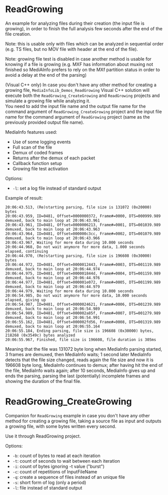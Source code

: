 # ReadGrowing

An example for analyzing files during their creation (the input file is growing), in order to finish the full analysis few seconds after the end of the file creation.

Note: this is usable only with files which can be analyzed in sequential order (e.g. TS files, but no MOV file with header at the end of the file).

Note: growing file test is disabled in case another method is usable for knowing if a file is growing (e.g. MXF has information about muxing not finished so MediAInfo prefers to rely on the MXf partition status in order to avoid a delay at the end of the parsing)

(Visual C++ only) In case you don't have any other method for creating a growing file, `MediaInfoLib_Demos_ReadGrowing` Visual C++ solution will execute both the `ReadGrowing_CreateGrowing` and `ReadGrowing` projects and simulate a growing file while analyzing it.  
You need to add the input file name and the output file name for the command argument of `ReadGrowing_CreateGrowing` project and the input file name for the command argument of `ReadGrowing` project (same as the previously provided output file name).  

MediaInfo features used:

- Use of some logging events
- Full scan of the file
- Demux of coded frames
- Returns after the demux of each packet
- Callback function setup
- Growing file test activation

Options:

- `-l`: set a log file instead of standard output 

Example of result:
```
20:06:43.513, (Re)starting parsing, file size is 131072 (0x20000) bytes
20:06:43.959, ID=0481, Offset=0000000372, Frame#=0000, DTS=000999.989 demuxed, back to main loop at 20:06:43.961
20:06:43.961, ID=0481, Offset=0000006213, Frame#=0001, DTS=001039.989 demuxed, back to main loop at 20:06:43.963
20:06:43.964, ID=0481, Offset=000000c3cc, Frame#=0002, DTS=001079.989 demuxed, back to main loop at 20:06:43.966
20:06:43.967, Waiting for more data during 10.000 seconds
20:06:44.968, Do not wait anymore for more data, 1.000 seconds elapsed, continuing
20:06:44.970, (Re)starting parsing, file size is 196608 (0x30000) bytes
20:06:44.972, ID=0481, Offset=0000012443, Frame#=0003, DTS=001119.989 demuxed, back to main loop at 20:06:44.974
20:06:44.975, ID=0481, Offset=000001844d, Frame#=0004, DTS=001159.989 demuxed, back to main loop at 20:06:44.976
20:06:44.977, ID=0481, Offset=000001e072, Frame#=0005, DTS=001199.989 demuxed, back to main loop at 20:06:44.979
20:06:44.979, Waiting for more data during 10.000 seconds
20:06:54.985, Do not wait anymore for more data, 10.000 seconds elapsed, giving up
20:06:54.987, ID=0481, Offset=0000024621, Frame#=0006, DTS=001239.989 demuxed, back to main loop at 20:06:54.989
20:06:54.989, ID=0481, Offset=000002a85f, Frame#=0007, DTS=001279.989 demuxed, back to main loop at 20:06:54.991
20:06:55.162, ID=0481, Offset=000002fd56, Frame#=0008, DTS=001319.989 demuxed, back to main loop at 20:06:55.164
20:06:55.184, Ending parsing, file size is 196608 (0x30000) bytes, 218268 (0x3549c) bytes analyzed
20:06:55.967, Finished, file size is 196608, file duration is 305ms

```

Meaning that the file was 131072 byte long when MediaInfo parsing started, 3 frames are demuxed, then MediaInfo waits; 1 second later MediaInfo detects that the file size changed, reads again the file size and now it is 196608 byte long, MediaInfo continues to demux; after having hit the end of the file, MediaInfo waits again; after 10 seconds, MediaInfo gives up and ends the parsing, parsing the last (potentially) incomplete frames and showing the duration of the final file.

# ReadGrowing_CreateGrowing

Companion for `ReadGrowing` example in case you don't have any other method for creating a growing file, taking a source file as input and outputs a growing file, with some bytes written every second.

Use it through ReadGrowing project.

Options:

- `-b`: count of bytes to read at each iteration 
- `-t`: count of seconds to wait between each iteration 
- `-i`: count of bytes ignoring -t value ("burst") 
- `-c`: count of repetitions of InputFileName 
- `-q`: create a sequence of files instead of an unique file
- `-s`: short form of log (only a period) 
- `-l`: file instead of standard output 
